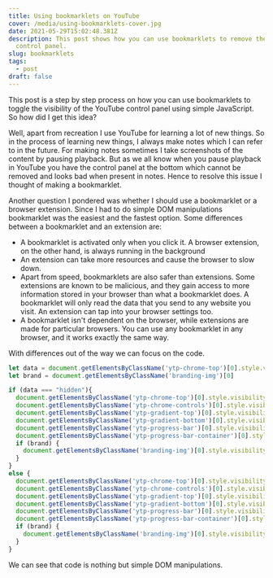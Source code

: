 ```yaml
---
title: Using bookmarklets on YouTube
cover: /media/using-bookmarklets-cover.jpg
date: 2021-05-29T15:02:48.381Z
description: This post shows how you can use bookmarklets to remove the YouTube
  control panel.
slug: bookmarklets
tags:
  - post
draft: false
---
```

This post is a step by step process on how you can use bookmarklets to toggle the visibility of the YouTube control panel using simple JavaScript. So how did I get this idea? 

Well, apart from recreation I use YouTube for learning a lot of new things. So in the process of learning new things, I always make notes which I can refer to in the future. For making notes sometimes I take screenshots of the content by pausing playback. But as we all know when you pause playback in YouTube you have the control panel at the bottom which cannot be removed and looks bad when present in notes. Hence to resolve this issue I thought of making a bookmarklet. 

Another question I pondered was whether I should use a bookmarklet or a browser extension. Since I had to do simple DOM manipulations bookmarklet was the easiest and the fastest option. Some differences between a bookmarklet and an extension are:

* A bookmarklet is activated only when you click it. A browser extension, on the other hand, is always running in the background
* An extension can take more resources and cause the browser to slow down.
* Apart from speed, bookmarklets are also safer than extensions. Some extensions are known to be malicious, and they gain access to more information stored in your browser than what a bookmarklet does. A bookmarklet will only read the data that you send to any website you visit. An extension can tap into your browser settings too.
* A bookmarklet isn't dependent on the browser, while extensions are made for particular browsers. You can use any bookmarklet in any browser, and it works exactly the same way.

With differences out of the way we can focus on the code.

```javascript
let data = document.getElementsByClassName('ytp-chrome-top')[0].style.visibility;
let brand = document.getElementsByClassName('branding-img')[0]

if (data === "hidden"){
  document.getElementsByClassName('ytp-chrome-top')[0].style.visibility = 'visible';
  document.getElementsByClassName('ytp-chrome-controls')[0].style.visibility = 'visible';
  document.getElementsByClassName('ytp-gradient-top')[0].style.visibility = 'visible';
  document.getElementsByClassName('ytp-gradient-bottom')[0].style.visibility = 'visible';
  document.getElementsByClassName('ytp-progress-bar')[0].style.visibility = 'visible';
  document.getElementsByClassName('ytp-progress-bar-container')[0].style.visibility = 'visible';
  if (brand) {
    document.getElementsByClassName('branding-img')[0].style.visibility = "visible"
  }
}
else {
  document.getElementsByClassName('ytp-chrome-top')[0].style.visibility = 'hidden';
  document.getElementsByClassName('ytp-chrome-controls')[0].style.visibility = 'hidden';
  document.getElementsByClassName('ytp-gradient-top')[0].style.visibility = 'hidden';
  document.getElementsByClassName('ytp-gradient-bottom')[0].style.visibility = 'hidden';
  document.getElementsByClassName('ytp-progress-bar')[0].style.visibility = 'hidden';
  document.getElementsByClassName('ytp-progress-bar-container')[0].style.visibility = 'hidden';
  if (brand) {
    document.getElementsByClassName('branding-img')[0].style.visibility = "hidden"
  }
}
```

We can see that code is nothing but simple DOM manipulations.
